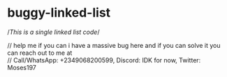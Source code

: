 # buggy-linked-list

/*This is a single linked list code*/

// help me if you can i have a massive bug here and if you can solve it you can reach out to me at\
// Call/WhatsApp: +2349068200599, Discord: IDK for now, Twitter: Moses197 